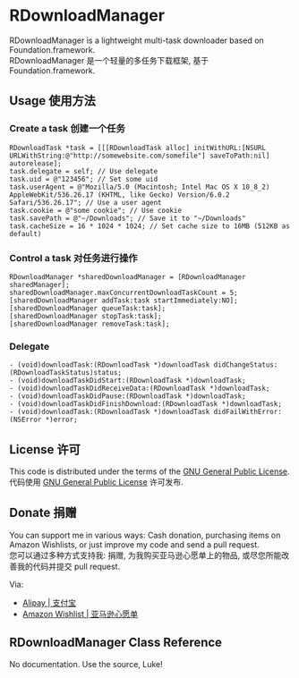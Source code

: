 # RDownloadManager

RDownloadManager is a lightweight multi-task downloader based on Foundation.framework.  
RDownloadManager 是一个轻量的多任务下载框架, 基于 Foundation.framework.

## Usage 使用方法

### Create a task 创建一个任务
```
RDownloadTask *task = [[[RDownloadTask alloc] initWithURL:[NSURL URLWithString:@"http://somewebsite.com/somefile"] saveToPath:nil] autorelease];
task.delegate = self; // Use delegate
task.uid = @"123456"; // Set some uid
task.userAgent = @"Mozilla/5.0 (Macintosh; Intel Mac OS X 10_8_2) AppleWebKit/536.26.17 (KHTML, like Gecko) Version/6.0.2 Safari/536.26.17"; // Use a user agent
task.cookie = @"some cookie"; // Use cookie
task.savePath = @"~/Downloads"; // Save it to "~/Downloads"
task.cacheSize = 16 * 1024 * 1024; // Set cache size to 16MB (512KB as default)
```

### Control a task 对任务进行操作
```
RDownloadManager *sharedDownloadManager = [RDownloadManager sharedManager];
sharedDownloadManager.maxConcurrentDownloadTaskCount = 5;
[sharedDownloadManager addTask:task startImmediately:NO];
[sharedDownloadManager queueTask:task];
[sharedDownloadManager stopTask:task];
[sharedDownloadManager removeTask:task];
```

### Delegate
```
- (void)downloadTask:(RDownloadTask *)downloadTask didChangeStatus:(RDownloadTaskStatus)status;
- (void)downloadTaskDidStart:(RDownloadTask *)downloadTask;
- (void)downloadTaskDidReceiveData:(RDownloadTask *)downloadTask;
- (void)downloadTaskDidPause:(RDownloadTask *)downloadTask;
- (void)downloadTaskDidFinishDownload:(RDownloadTask *)downloadTask;
- (void)downloadTask:(RDownloadTask *)downloadTask didFailWithError:(NSError *)error;
```

## License 许可

This code is distributed under the terms of the [GNU General Public License](http://www.gnu.org/licenses/gpl.html).  
代码使用 [GNU General Public License](http://www.gnu.org/licenses/gpl.html) 许可发布.

## Donate 捐赠

You can support me in various ways: Cash donation, purchasing items on Amazon Wishlists, or just improve my code and send a pull request.  
您可以通过多种方式支持我: 捐赠, 为我购买亚马逊心愿单上的物品, 或尽您所能改善我的代码并提交 pull request.

Via:
* [Alipay | 支付宝](https://me.alipay.com/alexrezit)
* [Amazon Wishlist | 亚马逊心愿单](http://www.amazon.cn/wishlist/P8YMPIX8QFTN/)

## RDownloadManager Class Reference

No documentation. Use the source, Luke!

